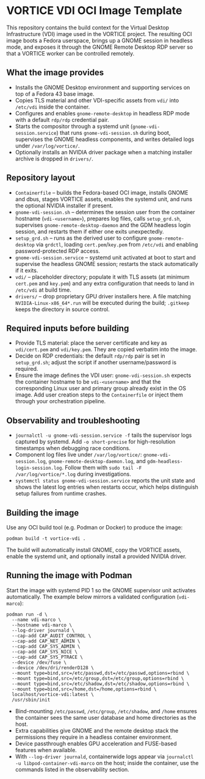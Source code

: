 # VORTICE VDI OCI Image Template

This repository contains the build context for the Virtual Desktop Infrastructure (VDI) image used in the VORTICE project. The resulting OCI image boots a Fedora userspace, brings up a GNOME session in headless mode, and exposes it through the GNOME Remote Desktop RDP server so that a VORTICE worker can be controlled remotely.

## What the image provides
- Installs the GNOME Desktop environment and supporting services on top of a Fedora 43 base image.
- Copies TLS material and other VDI-specific assets from `vdi/` into `/etc/vdi` inside the container.
- Configures and enables `gnome-remote-desktop` in headless RDP mode with a default `rdp/rdp` credential pair.
- Starts the compositor through a systemd unit (`gnome-vdi-session.service`) that runs `gnome-vdi-session.sh` during boot, supervises the GNOME headless components, and writes detailed logs under `/var/log/vortice/`.
- Optionally installs an NVIDIA driver package when a matching installer archive is dropped in `drivers/`.

## Repository layout
- `Containerfile` – builds the Fedora-based OCI image, installs GNOME and dbus, stages VORTICE assets, enables the systemd unit, and runs the optional NVIDIA installer if present.
- `gnome-vdi-session.sh` – determines the session user from the container hostname (`vdi-<username>`), prepares log files, calls `setup_grd.sh`, supervises `gnome-remote-desktop-daemon` and the GDM headless login session, and restarts them if either one exits unexpectedly.
- `setup_grd.sh` – runs as the derived user to configure `gnome-remote-desktop` via `grdctl`, loading `cert.pem`/`key.pem` from `/etc/vdi` and enabling password-protected RDP access.
- `gnome-vdi-session.service` – systemd unit activated at boot to start and supervise the headless GNOME session; restarts the stack automatically if it exits.
- `vdi/` – placeholder directory; populate it with TLS assets (at minimum `cert.pem` and `key.pem`) and any extra configuration that needs to land in `/etc/vdi` at build time.
- `drivers/` – drop proprietary GPU driver installers here. A file matching `NVIDIA-Linux-x86_64*.run` will be executed during the build; `.gitkeep` keeps the directory in source control.

## Required inputs before building
- Provide TLS material: place the server certificate and key as `vdi/cert.pem` and `vdi/key.pem`. They are copied verbatim into the image.
- Decide on RDP credentials: the default `rdp/rdp` pair is set in `setup_grd.sh`; adjust the script if another username/password is required.
- Ensure the image defines the VDI user: `gnome-vdi-session.sh` expects the container hostname to be `vdi-<username>` and that the corresponding Linux user and primary group already exist in the OS image. Add user creation steps to the `Containerfile` or inject them through your orchestration pipeline.

## Observability and troubleshooting
- `journalctl -u gnome-vdi-session.service -f` tails the supervisor logs captured by systemd. Add `-o short-precise` for high-resolution timestamps when debugging race conditions.
- Component log files live under `/var/log/vortice/`: `gnome-vdi-session.log`, `gnome-remote-desktop-daemon.log`, and `gdm-headless-login-session.log`. Follow them with `sudo tail -F /var/log/vortice/*.log` during investigations.
- `systemctl status gnome-vdi-session.service` reports the unit state and shows the latest log entries when restarts occur, which helps distinguish setup failures from runtime crashes.

## Building the image
Use any OCI build tool (e.g. Podman or Docker) to produce the image:

```
podman build -t vortice-vdi .
```

The build will automatically install GNOME, copy the VORTICE assets, enable the systemd unit, and optionally install a provided NVIDIA driver.

## Running the image with Podman
Start the image with systemd PID 1 so the GNOME supervisor unit activates automatically. The example below mirrors a validated configuration (`vdi-marco`):

```
podman run -d \
  --name vdi-marco \
  --hostname vdi-marco \
  --log-driver journald \
  --cap-add CAP_AUDIT_CONTROL \
  --cap-add CAP_NET_ADMIN \
  --cap-add CAP_SYS_ADMIN \
  --cap-add CAP_SYS_NICE \
  --cap-add CAP_SYS_PTRACE \
  --device /dev/fuse \
  --device /dev/dri/renderD128 \
  --mount type=bind,src=/etc/passwd,dst=/etc/passwd,options=rbind \
  --mount type=bind,src=/etc/group,dst=/etc/group,options=rbind \
  --mount type=bind,src=/etc/shadow,dst=/etc/shadow,options=rbind \
  --mount type=bind,src=/home,dst=/home,options=rbind \
  localhost/vortice-vdi:latest \
  /usr/sbin/init
```

- Bind-mounting `/etc/passwd`, `/etc/group`, `/etc/shadow`, and `/home` ensures the container sees the same user database and home directories as the host.
- Extra capabilities give GNOME and the remote desktop stack the permissions they require in a headless container environment.
- Device passthrough enables GPU acceleration and FUSE-based features when available.
- With `--log-driver journald`, containerwide logs appear via `journalctl -u libpod-container-vdi-marco` on the host; inside the container, use the commands listed in the observability section.
